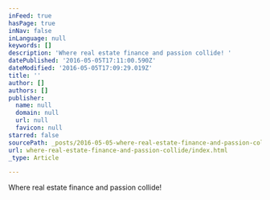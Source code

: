 ```yaml
---
inFeed: true
hasPage: true
inNav: false
inLanguage: null
keywords: []
description: 'Where real estate finance and passion collide! '
datePublished: '2016-05-05T17:11:00.590Z'
dateModified: '2016-05-05T17:09:29.019Z'
title: ''
author: []
authors: []
publisher:
  name: null
  domain: null
  url: null
  favicon: null
starred: false
sourcePath: _posts/2016-05-05-where-real-estate-finance-and-passion-collide.md
url: where-real-estate-finance-and-passion-collide/index.html
_type: Article

---
```

Where real estate finance and passion collide!
